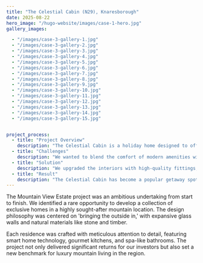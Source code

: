 ```yaml
---
title: "The Celestial Cabin (N29), Knaresborough"
date: 2025-08-22
hero_image: "/hugo-website/images/case-1-hero.jpg"
gallery_images:

  - "/images/case-3-gallery-1.jpg"
  - "/images/case-3-gallery-2.jpg"
  - "/images/case-3-gallery-3.jpg"
  - "/images/case-3-gallery-4.jpg"
  - "/images/case-3-gallery-5.jpg"
  - "/images/case-3-gallery-6.jpg"
  - "/images/case-3-gallery-7.jpg"
  - "/images/case-3-gallery-8.jpg"
  - "/images/case-3-gallery-9.jpg"
  - "/images/case-3-gallery-10.jpg"
  - "/images/case-3-gallery-11.jpg"
  - "/images/case-3-gallery-12.jpg"
  - "/images/case-3-gallery-13.jpg"
  - "/images/case-3-gallery-14.jpg"
  - "/images/case-3-gallery-15.jpg"


project_process:
  - title: "Project Overview"
    description: "The Celestial Cabin is a holiday home designed to offer an idyllic retreat in the beautiful surroundings of Knaresborough. Our aim was to create a memorable experience for holidaymakers seeking both comfort and nature."
  - title: "Challenges"
    description: "We wanted to blend the comfort of modern amenities with the rustic charm of a cabin environment, all while maximising the space available in the static caravan."
  - title: "Solution"
    description: "We upgraded the interiors with high-quality fittings, added efficient heating solutions, and worked on creating a light and airy atmosphere. Thoughtful design touches, such as a cosy outdoor seating area, ensured guests could make the most of the beautiful natural surroundings."
  - title: "Result"
    description: "The Celestial Cabin has become a popular getaway spot, with guests praising its comfort, style, and proximity to local attractions. It has delivered an outstanding return on investment, with high occupancy rates and excellent reviews from guests."
---
```

The Mountain View Estate project was an ambitious undertaking from start to finish. We identified a rare opportunity to develop a collection of exclusive homes in a highly sought-after mountain location. The design philosophy was centered on 'bringing the outside in,' with expansive glass walls and natural materials like stone and timber.

Each residence was crafted with meticulous attention to detail, featuring smart home technology, gourmet kitchens, and spa-like bathrooms. The project not only delivered significant returns for our investors but also set a new benchmark for luxury mountain living in the region.